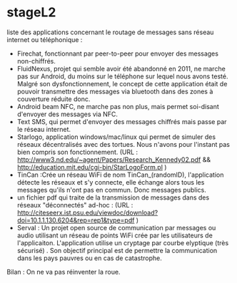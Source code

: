 # stageL2

liste des applications concernant le routage de messages sans réseau internet ou téléphonique :
- Firechat, fonctionnant par peer-to-peer pour envoyer des messages non-chiffrés.
- FluidNexus, projet qui semble avoir été abandonné en 2011, ne marche pas sur Android, du moins sur le téléphone sur lequel nous avons testé. Malgré son dysfonctionnement, le concept de cette application était de pouvoir transmettre des messages via bluetooth dans des zones à couverture réduite donc.
- Android beam NFC, ne marche pas non plus, mais  permet soi-disant d'envoyer des messages via NFC.
- Text SMS, qui permet d'envoyer des messages chiffrés mais passe par le réseau internet.
- Starlogo, application windows/mac/linux qui permet de simuler des réseaux décentralisés avec des tortues. Nous n'avons pour l'instant pas bien compris son fonctionnement. 
(URL : http://www3.nd.edu/~agent/Papers/Research_Kennedy02.pdf && http://education.mit.edu/cgi-bin/StarLogoForm.pl )
- TinCan :Crée un réseau WiFi de nom TinCan_(randomID), l'application détecte les réseaux et s'y connecte, elle échange alors tous les messages qu'ils n'ont pas en commun. Donc messages publics.
- un fichier pdf qui traite de la transmission de messages dans des réseaux "déconnectés" ad-hoc : (URL : http://citeseerx.ist.psu.edu/viewdoc/download?doi=10.1.1.130.6204&rep=rep1&type=pdf ) 
- Serval : Un projet open source de communication par messages ou audio utilisant un réseau de points WiFi crée par les utilisateurs de l'applicaiton. L'application utilise un cryptage par courbe elyptique (très sécurisé) . Son objectif principal est de permettre la communication dans les pays pauvres ou en cas de catastrophe.

Bilan : On ne va pas réinventer la roue.
